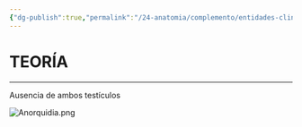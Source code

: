```yaml
---
{"dg-publish":true,"permalink":"/24-anatomia/complemento/entidades-clinicas/patologias-genitales/anorquidia-o-anorquia/","tags":["Anatomía","Teoría","Complemento"]}
---
```


# TEORÍA
---

Ausencia de ambos testículos

![Anorquidia.png](/img/user/1.%20ELEMENTOS%20GR%C3%81FICOS/Anorquidia.png)
